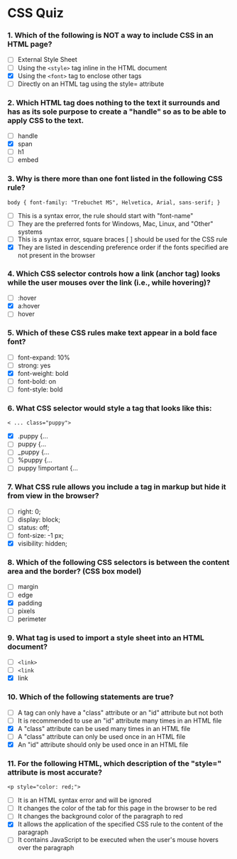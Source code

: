 # CSS Quiz

### 1. Which of the following is NOT a way to include CSS in an HTML page?

- [ ] External Style Sheet
- [ ] Using the `<style>` tag inline in the HTML document
- [x] Using the `<font>` tag to enclose other tags
- [ ] Directly on an HTML tag using the style= attribute

### 2. Which HTML tag does nothing to the text it surrounds and has as its sole purpose to create a "handle" so as to be able to apply CSS to the text.

- [ ] handle
- [x] span
- [ ] h1
- [ ] embed

### 3. Why is there more than one font listed in the following CSS rule?

`body { font-family: "Trebuchet MS", Helvetica, Arial, sans-serif; }`

- [ ] This is a syntax error, the rule should start with "font-name"
- [ ] They are the preferred fonts for Windows, Mac, Linux, and "Other" systems
- [ ] This is a syntax error, square braces [ ] should be used for the CSS rule
- [x] They are listed in descending preference order if the fonts specified are not present in the browser

### 4. Which CSS selector controls how a link (anchor tag) looks while the user mouses over the link (i.e., while hovering)?

- [ ] :hover
- [x] a:hover
- [ ] hover

### 5. Which of these CSS rules make text appear in a bold face font?

- [ ] font-expand: 10%
- [ ] strong: yes
- [x] font-weight: bold
- [ ] font-bold: on
- [ ] font-style: bold

### 6. What CSS selector would style a tag that looks like this:

`< ... class="puppy">`

- [x] .puppy {...
- [ ] puppy {...
- [ ] _puppy {...
- [ ] %puppy {...
- [ ] puppy !important {...

### 7. What CSS rule allows you include a tag in markup but hide it from view in the browser?

- [ ] right: 0;
- [ ] display: block;
- [ ] status: off;
- [ ] font-size: -1 px;
- [x] visibility: hidden;

### 8. Which of the following CSS selectors is between the content area and the border? (CSS box model)

- [ ] margin
- [ ] edge
- [x] padding
- [ ] pixels
- [ ] perimeter

### 9. What tag is used to import a style sheet into an HTML document?

- [ ] `<link>`
- [ ] `<link`
- [x] link

### 10. Which of the following statements are true?

- [ ] A tag can only have a "class" attribute or an "id" attribute but not both
- [ ] It is recommended to use an "id" attribute many times in an HTML file
- [x] A "class" attribute can be used many times in an HTML file
- [ ] A "class" attribute can only be used once in an HTML file
- [x] An "id" attribute should only be used once in an HTML file

### 11. For the following HTML, which description of the "style=" attribute is most accurate?

`<p style="color: red;">`

- [ ] It is an HTML syntax error and will be ignored
- [ ] It changes the color of the tab for this page in the browser to be red
- [ ] It changes the background color of the paragraph to red
- [x] It allows the application of the specified CSS rule to the content of the paragraph
- [ ] It contains JavaScript to be executed when the user's mouse hovers over the paragraph
